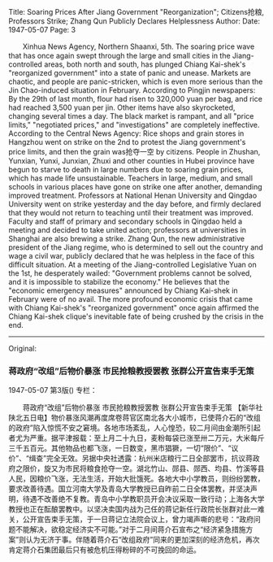 Title: Soaring Prices After Jiang Government "Reorganization"; Citizens抢粮, Professors Strike; Zhang Qun Publicly Declares Helplessness
Author:
Date: 1947-05-07
Page: 3

　　Xinhua News Agency, Northern Shaanxi, 5th. The soaring price wave that has once again swept through the large and small cities in the Jiang-controlled areas, both north and south, has plunged Chiang Kai-shek's "reorganized government" into a state of panic and unease. Markets are chaotic, and people are panic-stricken, which is even more serious than the Jin Chao-induced situation in February. According to Pingjin newspapers: By the 29th of last month, flour had risen to 320,000 yuan per bag, and rice had reached 3,500 yuan per jin. Other items have also skyrocketed, changing several times a day. The black market is rampant, and all "price limits," "negotiated prices," and "investigations" are completely ineffective. According to the Central News Agency: Rice shops and grain stores in Hangzhou went on strike on the 2nd to protest the Jiang government's price limits, and then the grain was抢夺一空 by citizens. People in Zhushan, Yunxian, Yunxi, Junxian, Zhuxi and other counties in Hubei province have begun to starve to death in large numbers due to soaring grain prices, which has made life unsustainable. Teachers in large, medium, and small schools in various places have gone on strike one after another, demanding improved treatment. Professors at National Henan University and Qingdao University went on strike yesterday and the day before, and firmly declared that they would not return to teaching until their treatment was improved. Faculty and staff of primary and secondary schools in Qingdao held a meeting and decided to take united action; professors at universities in Shanghai are also brewing a strike. Zhang Qun, the new administrative president of the Jiang regime, who is determined to sell out the country and wage a civil war, publicly declared that he was helpless in the face of this difficult situation. At a meeting of the Jiang-controlled Legislative Yuan on the 1st, he desperately wailed: "Government problems cannot be solved, and it is impossible to stabilize the economy." He believes that the "economic emergency measures" announced by Chiang Kai-shek in February were of no avail. The more profound economic crisis that came with Chiang Kai-shek's "reorganized government" once again affirmed the Chiang Kai-shek clique's inevitable fate of being crushed by the crisis in the end.



<hr /> 

Original: 


### 蒋政府“改组”后物价暴涨  市民抢粮教授罢教  张群公开宣告束手无策

1947-05-07
第3版()
专栏：

　　蒋政府“改组”后物价暴涨
    市民抢粮教授罢教
    张群公开宣告束手无策
    【新华社陕北五日电】物价暴涨风潮再度席卷蒋官区南北各大小城市，已使蒋介石的“改组的政府”陷入惊慌不安之窘境。各地市场紊乱，人心惶恐，较二月间由金潮所引起者尤为严重。据平津报载：至上月二十九日，麦粉每袋已涨至卅二万元，大米每斤三千五百元。其他物品也都飞涨，一日数变，黑市猖獗，一切“限价”、“议价”、“缉查”完全无效。另据中央社透露：杭州米店粮行二日全部罢市，抗议蒋政府之限价，旋又为市民将粮食抢夺一空。湖北竹山、郧县、郧西、均县、竹溪等县人民，因粮价飞涨，无法生活，开始大批饿死。各地大中小学教员，则纷纷罢教，要求改善待遇。国立河南大学及青岛大学教授已自昨前二日全体罢教，并坚决声明，待遇不改善绝不复教。青岛中小学教职员开会决议采取一致行动；上海各大学教授也正在酝酿罢教中。以坚决卖国内战为己任的蒋记新任行政院长张群对此一难关，公开宣告束手无策，于一日蒋记立法院会议上，曾力竭声嘶的悲号：“政府问题不能解决，欲稳定经济实不可能。”对于二月间蒋介石宣布之“经济紧急措施方案”则认为无济于事。伴随着蒋介石“改组政府”同来的更加深刻的经济危机，再次肯定蒋介石集团最后只有被危机压得粉碎的不可挽回的命运。
